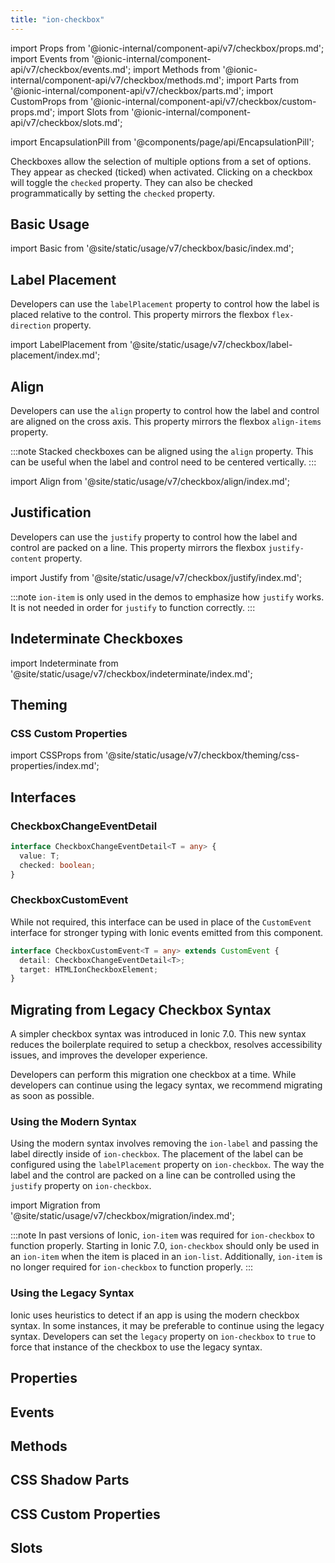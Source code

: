 ```yaml
---
title: "ion-checkbox"
---
```


import Props from '@ionic-internal/component-api/v7/checkbox/props.md';
import Events from '@ionic-internal/component-api/v7/checkbox/events.md';
import Methods from '@ionic-internal/component-api/v7/checkbox/methods.md';
import Parts from '@ionic-internal/component-api/v7/checkbox/parts.md';
import CustomProps from '@ionic-internal/component-api/v7/checkbox/custom-props.md';
import Slots from '@ionic-internal/component-api/v7/checkbox/slots.md';

<head>
  <title>ion-checkbox: Ionic App Checkbox to Select Multiple Options</title>
  <meta name="description" content="ion-checkboxes allow selection of multiple options from a set and appear as checked (ticked) when activated. Learn about the checkbox component for Ionic apps." />
</head>

import EncapsulationPill from '@components/page/api/EncapsulationPill';

<EncapsulationPill type="shadow" />


Checkboxes allow the selection of multiple options from a set of options. They appear as checked (ticked) when activated. Clicking on a checkbox will toggle the `checked` property. They can also be checked programmatically by setting the `checked` property.

## Basic Usage

import Basic from '@site/static/usage/v7/checkbox/basic/index.md';

<Basic />

## Label Placement

Developers can use the `labelPlacement` property to control how the label is placed relative to the control. This property mirrors the flexbox `flex-direction` property.

import LabelPlacement from '@site/static/usage/v7/checkbox/label-placement/index.md';

<LabelPlacement />

## Align

Developers can use the `align` property to control how the label and control are aligned on the cross axis. This property mirrors the flexbox `align-items` property.

:::note
Stacked checkboxes can be aligned using the `align` property. This can be useful when the label and control need to be centered vertically.
:::

import Align from '@site/static/usage/v7/checkbox/align/index.md';

<Align />

## Justification

Developers can use the `justify` property to control how the label and control are packed on a line. This property mirrors the flexbox `justify-content` property.

import Justify from '@site/static/usage/v7/checkbox/justify/index.md';

<Justify />


:::note
`ion-item` is only used in the demos to emphasize how `justify` works. It is not needed in order for `justify` to function correctly.
:::

## Indeterminate Checkboxes

import Indeterminate from '@site/static/usage/v7/checkbox/indeterminate/index.md';

<Indeterminate />

## Theming

### CSS Custom Properties

import CSSProps from '@site/static/usage/v7/checkbox/theming/css-properties/index.md';

<CSSProps />

## Interfaces

### CheckboxChangeEventDetail

```typescript
interface CheckboxChangeEventDetail<T = any> {
  value: T;
  checked: boolean;
}
```

### CheckboxCustomEvent

While not required, this interface can be used in place of the `CustomEvent` interface for stronger typing with Ionic events emitted from this component.

```typescript
interface CheckboxCustomEvent<T = any> extends CustomEvent {
  detail: CheckboxChangeEventDetail<T>;
  target: HTMLIonCheckboxElement;
}
```

## Migrating from Legacy Checkbox Syntax

A simpler checkbox syntax was introduced in Ionic 7.0. This new syntax reduces the boilerplate required to setup a checkbox, resolves accessibility issues, and improves the developer experience.

Developers can perform this migration one checkbox at a time. While developers can continue using the legacy syntax, we recommend migrating as soon as possible.

### Using the Modern Syntax

Using the modern syntax involves removing the `ion-label` and passing the label directly inside of `ion-checkbox`. The placement of the label can be configured using the `labelPlacement` property on `ion-checkbox`. The way the label and the control are packed on a line can be controlled using the `justify` property on `ion-checkbox`.

import Migration from '@site/static/usage/v7/checkbox/migration/index.md';

<Migration />
  

:::note
In past versions of Ionic, `ion-item` was required for `ion-checkbox` to function properly. Starting in Ionic 7.0, `ion-checkbox` should only be used in an `ion-item` when the item is placed in an `ion-list`. Additionally, `ion-item` is no longer required for `ion-checkbox` to function properly.
:::

### Using the Legacy Syntax

Ionic uses heuristics to detect if an app is using the modern checkbox syntax. In some instances, it may be preferable to continue using the legacy syntax. Developers can set the `legacy` property on `ion-checkbox` to `true` to force that instance of the checkbox to use the legacy syntax.


## Properties
<Props />

## Events
<Events />

## Methods
<Methods />

## CSS Shadow Parts
<Parts />

## CSS Custom Properties
<CustomProps />

## Slots
<Slots />
